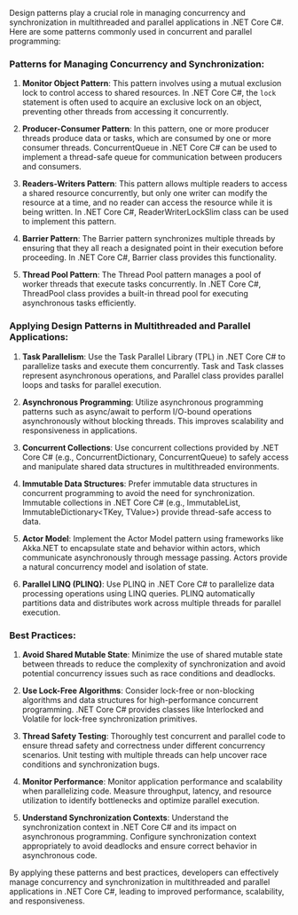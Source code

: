 Design patterns play a crucial role in managing concurrency and synchronization in multithreaded and parallel applications in .NET Core C#. Here are some patterns commonly used in concurrent and parallel programming:

### Patterns for Managing Concurrency and Synchronization:

1. **Monitor Object Pattern**: This pattern involves using a mutual exclusion lock to control access to shared resources. In .NET Core C#, the `lock` statement is often used to acquire an exclusive lock on an object, preventing other threads from accessing it concurrently.

2. **Producer-Consumer Pattern**: In this pattern, one or more producer threads produce data or tasks, which are consumed by one or more consumer threads. ConcurrentQueue<T> in .NET Core C# can be used to implement a thread-safe queue for communication between producers and consumers.

3. **Readers-Writers Pattern**: This pattern allows multiple readers to access a shared resource concurrently, but only one writer can modify the resource at a time, and no reader can access the resource while it is being written. In .NET Core C#, ReaderWriterLockSlim class can be used to implement this pattern.

4. **Barrier Pattern**: The Barrier pattern synchronizes multiple threads by ensuring that they all reach a designated point in their execution before proceeding. In .NET Core C#, Barrier class provides this functionality.

5. **Thread Pool Pattern**: The Thread Pool pattern manages a pool of worker threads that execute tasks concurrently. In .NET Core C#, ThreadPool class provides a built-in thread pool for executing asynchronous tasks efficiently.

### Applying Design Patterns in Multithreaded and Parallel Applications:

1. **Task Parallelism**: Use the Task Parallel Library (TPL) in .NET Core C# to parallelize tasks and execute them concurrently. Task and Task<T> classes represent asynchronous operations, and Parallel class provides parallel loops and tasks for parallel execution.

2. **Asynchronous Programming**: Utilize asynchronous programming patterns such as async/await to perform I/O-bound operations asynchronously without blocking threads. This improves scalability and responsiveness in applications.

3. **Concurrent Collections**: Use concurrent collections provided by .NET Core C# (e.g., ConcurrentDictionary<T>, ConcurrentQueue<T>) to safely access and manipulate shared data structures in multithreaded environments.

4. **Immutable Data Structures**: Prefer immutable data structures in concurrent programming to avoid the need for synchronization. Immutable collections in .NET Core C# (e.g., ImmutableList<T>, ImmutableDictionary<TKey, TValue>) provide thread-safe access to data.

5. **Actor Model**: Implement the Actor Model pattern using frameworks like Akka.NET to encapsulate state and behavior within actors, which communicate asynchronously through message passing. Actors provide a natural concurrency model and isolation of state.

6. **Parallel LINQ (PLINQ)**: Use PLINQ in .NET Core C# to parallelize data processing operations using LINQ queries. PLINQ automatically partitions data and distributes work across multiple threads for parallel execution.

### Best Practices:

1. **Avoid Shared Mutable State**: Minimize the use of shared mutable state between threads to reduce the complexity of synchronization and avoid potential concurrency issues such as race conditions and deadlocks.

2. **Use Lock-Free Algorithms**: Consider lock-free or non-blocking algorithms and data structures for high-performance concurrent programming. .NET Core C# provides classes like Interlocked and Volatile for lock-free synchronization primitives.

3. **Thread Safety Testing**: Thoroughly test concurrent and parallel code to ensure thread safety and correctness under different concurrency scenarios. Unit testing with multiple threads can help uncover race conditions and synchronization bugs.

4. **Monitor Performance**: Monitor application performance and scalability when parallelizing code. Measure throughput, latency, and resource utilization to identify bottlenecks and optimize parallel execution.

5. **Understand Synchronization Contexts**: Understand the synchronization context in .NET Core C# and its impact on asynchronous programming. Configure synchronization context appropriately to avoid deadlocks and ensure correct behavior in asynchronous code.

By applying these patterns and best practices, developers can effectively manage concurrency and synchronization in multithreaded and parallel applications in .NET Core C#, leading to improved performance, scalability, and responsiveness.